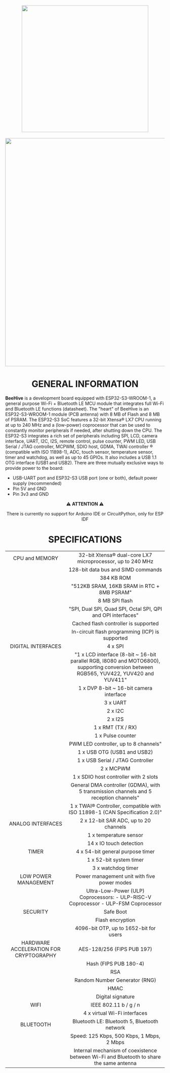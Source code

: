 <h1 align="center">
<img src="https://user-images.githubusercontent.com/83240004/152610107-5a7dc7a1-5672-450c-8c03-67d5b249ba0e.png" width="400" height="auto"/>
</h1>

<p align="center">
<img src="https://user-images.githubusercontent.com/83240004/152610874-a6f50491-0fa8-49ae-8bb3-06131d5f68c3.png" width="720" height="auto"/>
</p>

<h1 align="center">GENERAL INFORMATION</h1>

**BeeHive** is a development board equipped with ESP32-S3-WROOM-1, a general purpose Wi-Fi + Bluetooth LE MCU module that integrates full Wi-Fi and Bluetooth LE functions (datasheet). The "heart" of BeeHive is an ESP32-S3-WROOM-1 module (PCB antenna) with 8 MB of Flash and 8 MB of PSRAM. The ESP32-S3 SoC features a 32-bit Xtensa® LX7 CPU running at up to 240 MHz and a (low-power) coprocessor that can be used to constantly monitor peripherals if needed, after shutting down the CPU. The ESP32-S3 integrates a rich set of peripherals including SPI, LCD, camera interface, UART, I2C, I2S, remote control, pulse counter, PWM LED, USB Serial / JTAG controller, MCPWM, SDIO host, GDMA, TWAI controller ® (compatible with ISO 11898-1), ADC, touch sensor, temperature sensor, timer and watchdog, as well as up to 45 GPIOs. It also includes a USB 1.1 OTG interface (USB1 and USB2).
There are three mutually exclusive ways to provide power to the board:
- USB-UART port and ESP32-S3 USB port (one or both), default power supply (recommended)
- Pin 5V and GND
- Pin 3v3 and GND

<p align="center">
  ⚠️ <b>ATTENTION</b> ⚠️
</p>
<p align="center">
There is currently no support for Arduino IDE or CircuitPython, only for ESP IDF
 </p>
 
<h1 align="center"> SPECIFICATIONS </h1>
 
| |                                                                            |
|:--------------------------------------:|:--------------------------------------------------------------------------------------------------------------------------------------:|
| CPU and MEMORY                         | 32-bit Xtensa® dual-core LX7 microprocessor, up to 240 MHz                                                                             |
|                                        | 128-bit data bus and SIMD commands                                                                                                     |
|                                        | 384 KB ROM                                                                                                                             |
|                                        | "512KB SRAM, 16KB SRAM in RTC + 8MB PSRAM"                                                                                             |
|                                        | 8 MB SPI flash                                                                                                                         |
|                                        | "SPI, Dual SPI, Quad SPI, Octal SPI, QPI and OPI interfaces"                                                                           |
|                                        | Cached flash controller is supported                                                                                                   |
|                                        | In-circuit flash programming (ICP) is supported                                                                                        |
| DIGITAL INTERFACES                     | 4 x SPI                                                                                                                                |
|                                        | "1 x LCD interface (8-bit ~ 16-bit parallel RGB, I8080 and MOTO6800), supporting conversion between RGB565, YUV422, YUV420 and YUV411" |
|                                        | 1 x DVP 8-bit ~ 16-bit camera interface                                                                                                |
|                                        | 3 x UART                                                                                                                               |
|                                        | 2 x I2C                                                                                                                                |
|                                        | 2 x I2S                                                                                                                                |
|                                        | 1 x RMT (TX / RX)                                                                                                                      |
|                                        | 1 x Pulse counter                                                                                                                      |
|                                        | PWM LED controller, up to 8 channels"                                                                                                  |
|                                        | 1 x USB OTG (USB1 and USB2)                                                                                                            |
|                                        | 1 x USB Serial / JTAG Controller                                                                                                       |
|                                        | 2 x MCPWM                                                                                                                              |
|                                        | 1 x SDIO host controller with 2 slots                                                                                                  |
|                                        | General DMA controller (GDMA), with 5 transmission channels and 5 reception channels"                                                  |
|                                        | 1 x TWAI® Controller, compatible with ISO 11898-1 (CAN Specification 2.0)"                                                             |
| ANALOG INTERFACES                      | 2 x 12-bit SAR ADC, up to 20 channels                                                                                                  |
|                                        | 1 x temperature sensor                                                                                                                 |
|                                        | 14 x IO touch detection                                                                                                                |
| TIMER                                  | 4 x 54-bit general purpose timer                                                                                                       |
|                                        | 1 x 52-bit system timer                                                                                                                |
|                                        | 3 x watchdog timer                                                                                                                     |
| LOW POWER MANAGEMENT                   | Power management unit with five power modes                                                                                            |
|                                        | Ultra-Low-Power (ULP) Coprocessors: - ULP-RISC-V Coprocessor - ULP-FSM Coprocessor                                                     |
| SECURITY                               | Safe Boot                                                                                                                              |
|                                        | Flash encryption                                                                                                                       |
|                                        | 4096-bit OTP, up to 1652-bit for users                                                                                                 |
| HARDWARE ACCELERATION FOR CRYPTOGRAPHY | AES-128/256 (FIPS PUB 197)                                                                                                             |
|                                        | Hash (FIPS PUB 180-4)                                                                                                                  |
|                                        | RSA                                                                                                                                    |
|                                        | Random Number Generator (RNG)                                                                                                          |
|                                        | HMAC                                                                                                                                   |
|                                        | Digital signature                                                                                                                      |
| WIFI                                   | IEEE 802.11 b / g / n                                                                                                                  |
|                                        | 4 x virtual Wi-Fi interfaces                                                                                                           |
| BLUETOOTH                              | Bluetooth LE: Bluetooth 5, Bluetooth network                                                                                           |
|                                        | Speed: 125 Kbps, 500 Kbps, 1 Mbps, 2 Mbps                                                                                              |
|                                        | Internal mechanism of coexistence between Wi-Fi and Bluetooth to share the same antenna                                                |


